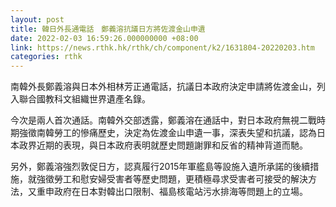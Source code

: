 ```yaml
---
layout: post
title: 韓日外長通電話　鄭義溶抗議日方將佐渡金山申遺
date: 2022-02-03 16:59:26.000000000 +08:00
link: https://news.rthk.hk/rthk/ch/component/k2/1631804-20220203.htm
categories: rthk
---
```


南韓外長鄭義溶與日本外相林芳正通電話，抗議日本政府決定申請將佐渡金山，列入聯合國教科文組織世界遺產名錄。

今次是兩人首次通話。南韓外交部透露，鄭義溶在通話中，對日本政府無視二戰時期強徵南韓勞工的慘痛歷史，決定為佐渡金山申遺一事，深表失望和抗議，認為日本政界近期的表現，與日本政府表明就歷史問題謝罪和反省的精神背道而馳。

另外，鄭義溶強烈敦促日方，認真履行2015年軍艦島等設施入遺所承諾的後續措施，就強徵勞工和慰安婦受害者等歷史問題，更積極尋求受害者可接受的解決方法，又重申政府在日本對韓出口限制、福島核電站污水排海等問題上的立場。
